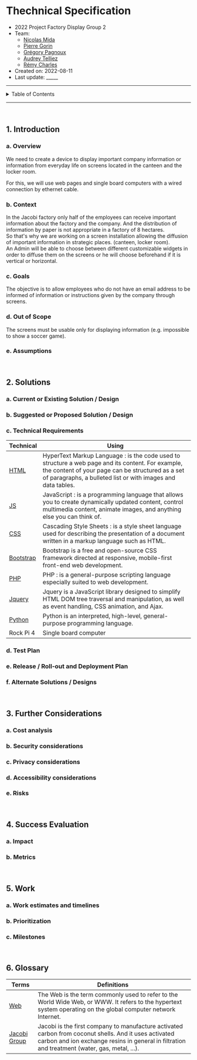 # Thechnical Specification

- 2022 Project Factory Display Group 2
- Team:
    - [Nicolas Mida](https://github.com/Nicolas-Mida)
    - [Pierre Gorin](https://github.com/Pierre2103)
    - [Grégory Pagnoux](https://github.com/Gregory-Pagnoux)
    - [Audrey Telliez](https://github.com/audreytllz)
    - [Rémy Charles](https://github.com/RemyCHARLES)
- Created on: 2022-08-11
- Last update: _____
  
___

<details><summary>Table of Contents</summary>

- [Thechnical Specification](#thechnical-specification)
  - [1. Introduction](#1-introduction)
    - [a. Overview](#a-overview)
    - [b. Context](#b-context)
    - [c. Goals](#c-goals)
    - [d. Out of Scope](#d-out-of-scope)
    - [e. Assumptions](#e-assumptions)
  - [2. Solutions](#2-solutions)
    - [a. Current or Existing Solution / Design](#a-current-or-existing-solution--design)
    - [b. Suggested or Proposed Solution / Design](#b-suggested-or-proposed-solution--design)
    - [c. Technical Requirements](#c-technical-requirements)
    - [d. Test Plan](#d-test-plan)
    - [e. Release / Roll-out and Deployment Plan](#e-release--roll-out-and-deployment-plan)
    - [f. Alternate Solutions / Designs](#f-alternate-solutions--designs)
  - [3. Further Considerations](#3-further-considerations)
    - [a. Cost analysis](#a-cost-analysis)
    - [b. Security considerations](#b-security-considerations)
    - [c. Privacy considerations](#c-privacy-considerations)
    - [d. Accessibility considerations](#d-accessibility-considerations)
    - [e. Risks](#e-risks)
  - [4. Success Evaluation](#4-success-evaluation)
    - [a. Impact](#a-impact)
    - [b. Metrics](#b-metrics)
  - [5. Work](#5-work)
    - [a. Work estimates and timelines](#a-work-estimates-and-timelines)
    - [b. Prioritization](#b-prioritization)
    - [c. Milestones](#c-milestones)
  - [6. Glossary](#6-glossary)

</details>

___

<br>

## 1. Introduction

### a. Overview

We need to create a device to display important company information or information from everyday life on screens located in the canteen and the locker room. 

For this, we will use web pages and single board computers with a wired connection by ethernet cable.

### b. Context

In the Jacobi factory only half of the employees can receive important information about the factory and the company. And the distribution of information by paper is not appropriate in a factory of 8 hectares.
</br>
So that's why we are working on a screen installation allowing the diffusion of important information in strategic places. (canteen, locker room).
</br>
An Admin will be able to choose between different customizable widgets in order to diffuse them on the screens or he will choose beforehand if it is vertical or horizontal.

### c. Goals

The objective is to allow employees who do not have an email address to be informed of information or instructions given by the company through screens. 

### d. Out of Scope

The screens must be usable only for displaying information (e.g. impossible to show a soccer game).
<br>


### e. Assumptions
<!-- ! TO DO -->


<br>

## 2. Solutions

### a. Current or Existing Solution / Design
<!-- ! TO DO -->


### b. Suggested or Proposed Solution / Design
<!-- ! TO DO -->


### c. Technical Requirements

| Technical | Using |
| --------- | ----- |
| [HTML](https://developer.mozilla.org/fr/docs/Web/HTML)  | HyperText Markup Language : is the code used to structure a web page and its content. For example, the content of your page can be structured as a set of paragraphs, a bulleted list or with images and data tables. |
| [JS](https://www.javascript.com/) | JavaScript : is a programming language that allows you to create dynamically updated content, control multimedia content, animate images, and anything else you can think of. |
| [CSS](https://developer.mozilla.org/fr/docs/Web/CSS) | Cascading Style Sheets : is a style sheet language used for describing the presentation of a document written in a markup language such as HTML. |
| [Bootstrap](https://getbootstrap.com/) | Bootstrap is a free and open-source CSS framework directed at responsive, mobile-first front-end web development. |
| [PHP](https://www.php.net/) | PHP : is a general-purpose scripting language especially suited to web development. |
| [Jquery](https://jquery.com/) | Jquery is a JavaScript library designed to simplify HTML DOM tree traversal and manipulation, as well as event handling, CSS animation, and Ajax. |
| [Python](https://www.python.org/) | Python is an interpreted, high-level, general-purpose programming language. |
| Rock Pi 4 | Single board computer |


### d. Test Plan
<!-- ! TO DO -->


### e. Release / Roll-out and Deployment Plan
<!-- ! TO DO -->


### f. Alternate Solutions / Designs
<!-- ! TO DO -->

<br>

## 3. Further Considerations

### a. Cost analysis
<!-- ! TO DO -->


### b. Security considerations
<!-- ! TO DO -->


### c. Privacy considerations
<!-- ! TO DO -->


### d. Accessibility considerations
<!-- ! TO DO -->


### e. Risks
<!-- ! TO DO -->


<br>

## 4. Success Evaluation

### a. Impact
<!-- ! TO DO -->


### b. Metrics
<!-- ! TO DO -->


<br>

## 5. Work

### a. Work estimates and timelines
<!-- ! TO DO -->


### b. Prioritization
<!-- ! TO DO -->


### c. Milestones
<!-- ! TO DO -->


<br>

## 6. Glossary

| Terms | Definitions |
| ----- | ----------- |
| [Web](https://www.w3.org/)| The Web is the term commonly used to refer to the World Wide Web, or WWW. It refers to the hypertext system operating on the global computer network Internet. |
| [Jacobi Group](https://www.jacobi.net/) | Jacobi is the first company to manufacture activated carbon from coconut shells. And it uses activated carbon and ion exchange resins in general in filtration and treatment (water, gas, metal, ...).